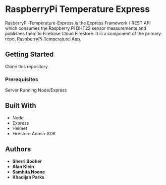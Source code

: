 # RaspberryPi Temperature Express

RasberryPi-Temperature-Express is the Express Framework / REST API which consumes the Raspberry Pi DHT22 sensor
measurements and publishes them to Firebase Cloud Firestore. It is a component of the primary repo, [RaspberryPi-Temperature-App](https://github.com/dijahp/RaspberryPi-Temperature-App).

## Getting Started

Clone this repository.

### Prerequisites

Server Running Node/Express

## Built With

- Node
- Express
- Helmet
- Firestore Admin-SDK

## Authors

- **Sherri Booher**
- **Alan Klein**
- **Samhita Noone**
- **Khadijah Parks**
